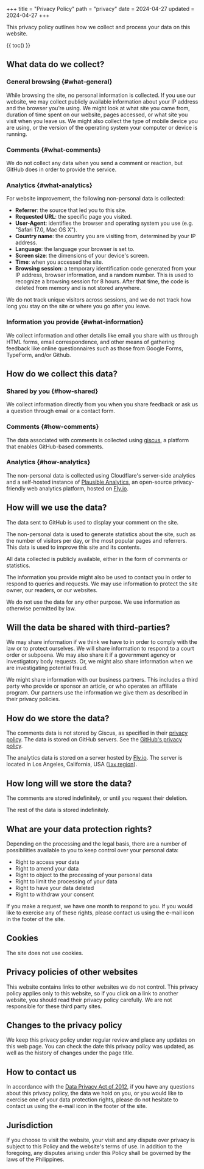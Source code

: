 +++
title = "Privacy Policy"
path = "privacy"
date = 2024-04-27
updated = 2024-04-27
+++

This privacy policy outlines how we collect and process your data on this website.

{{ toc() }}

## What data do we collect?

### General browsing {#what-general}

While browsing the site, no personal information is collected. If you use our website, we may collect publicly available information about your IP address and the browser you’re using. We might look at what site you came from, duration of time spent on our website, pages accessed, or what site you visit when you leave us. We might also collect the type of mobile device you are using, or the version of the operating system your computer or device is running.

### Comments {#what-comments}

We do not collect any data when you send a comment or reaction, but GitHub does in order to provide the service.

### Analytics {#what-analytics}

For website improvement, the following non-personal data is collected:

- **Referrer**: the source that led you to this site.
- **Requested URL**: the specific page you visited.
- **User-Agent**: identifies the browser and operating system you use (e.g. "Safari 17.0, Mac OS X").
- **Country name**: the country you are visiting from, determined by your IP address.
- **Language**: the language your browser is set to.
- **Screen size**: the dimensions of your device's screen.
- **Time**: when you accessed the site.
- **Browsing session**: a temporary identification code generated from your IP address, browser information, and a random number. This is used to recognize a browsing session for 8 hours. After that time, the code is deleted from memory and is not stored anywhere.

We do not track unique visitors across sessions, and we do not track how long you stay on the site or where you go after you leave.

### Information you provide {#what-information}

We collect information and other details like email you share with us through HTML forms, email correspondence, and other means of gathering feedback like online questionnaires such as those from Google Forms, TypeForm, and/or Github.

## How do we collect this data?

### Shared by you {#how-shared}

We collect information directly from you when you share feedback or ask us a question through email or a contact form.

### Comments {#how-comments}

The data associated with comments is collected using [giscus](https://giscus.app/), a platform that enables GitHub-based comments.

### Analytics {#how-analytics}

The non-personal data is collected using Cloudflare's server-side analytics and a self-hosted instance of [Plausible Analytics](https://plausible.io/), an open-source privacy-friendly web analytics platform, hosted on [Fly.io](https://fly.io).

## How will we use the data?

The data sent to GitHub is used to display your comment on the site.

The non-personal data is used to generate statistics about the site, such as the number of visitors per day, or the most popular pages and referrers. This data is used to improve this site and its contents.

All data collected is publicly available, either in the form of comments or statistics.

The information you provide might also be used to contact you in order to respond to queries and requests. We may use information to protect the site owner, our readers, or our websites.

We do not use the data for any other purpose. We use information as otherwise permitted by law.

## Will the data be shared with third-parties?

We may share information if we think we have to in order to comply with the law or to protect ourselves. We will share information to respond to a court order or subpoena. We may also share it if a government agency or investigatory body requests. Or, we might also share information when we are investigating potential fraud.

We might share information with our business partners. This includes a third party who provide or sponsor an article, or who operates an affiliate program. Our partners use the information we give them as described in their privacy policies.

## How do we store the data?

The comments data is not stored by Giscus, as specified in their [privacy policy](https://github.com/giscus/giscus/blob/main/PRIVACY-POLICY.md#what-data-do-we-collect). The data is stored on GitHub servers. See the [GitHub's privacy policy](https://docs.github.com/en/site-policy/privacy-policies/github-privacy-statement).

The analytics data is stored on a server hosted by [Fly.io](https://fly.io/). The server is located in Los Angeles, California, USA ([`lax` region](https://fly.io/docs/reference/regions/)).

## How long will we store the data?

The comments are stored indefinitely, or until you request their deletion.

The rest of the data is stored indefinitely.

## What are your data protection rights?

Depending on the processing and the legal basis, there are a number of possibilities available to you to keep control over your personal data:

- Right to access your data
- Right to amend your data
- Right to object to the processing of your personal data
- Right to limit the processing of your data
- Right to have your data deleted
- Right to withdraw your consent

If you make a request, we have one month to respond to you. If you would like to exercise any of these rights, please contact us using the e-mail icon in the footer of the site.

## Cookies

The site does not use cookies.

## Privacy policies of other websites

This website contains links to other websites we do not control. This privacy policy applies only to this website, so if you click on a link to another website, you should read their privacy policy carefully. We are not responsible for these third party sites.

## Changes to the privacy policy

We keep this privacy policy under regular review and place any updates on this web page. You can check the date this privacy policy was updated, as well as the history of changes under the page title.

## How to contact us

In accordance with the [Data Privacy Act of 2012](https://privacy.gov.ph/the-data-privacy-act-and-its-irr/), if you have any questions about this privacy policy, the data we hold on you, or you would like to exercise one of your data protection rights, please do not hesitate to contact us using the e-mail icon in the footer of the site.

## Jurisdiction

If you choose to visit the website, your visit and any dispute over privacy is subject to this Policy and the website's terms of use. In addition to the foregoing, any disputes arising under this Policy shall be governed by the laws of the Philippines.
